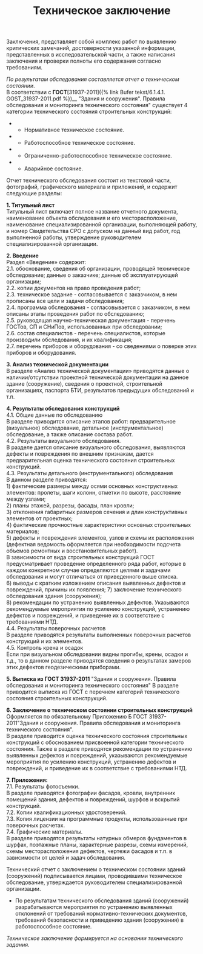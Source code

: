﻿---
title: Техническое заключение
cat: 1
sortid: 1.4
submenu: true
---

Заключения, представляет собой комплекс работ по выявлению критических замечаний, достоверности указанной информации, представленных в исследовательской части, а также написания заключения и проверки полноты его содержания согласно требованиям.


_По результатам обследования составляется отчет о техническом состоянии._  
В соответствии с __ГОСТ__[31937-2011]({% link Bufer tekst/6.1.4.1. GOST_31937-2011.pdf %})__ "Здания и сооружения". Правила обследования и мониторинга технического состояния" существует 4 категории технического состояния строительных конструкций:
* - Нормативное техническое состояние.
* - Работоспособное техническое состояние.
* - Ограниченно-работоспособное техническое состояние.
* - Аварийное состояние.


Отчет технического обследования состоит из текстовой части, фотографий, графического материала и приложений, и содержит следующие разделы:

**1. Титульный лист**  
Титульный лист включает полное название отчетного документа, наименование объекта обследования и его месторасположение, наименование специализированной организации, выполняющей работу, и номер Свидетельства СРО с допуском на данный вид работ, год выполненной работы, утверждение руководителем специализированной организации.

**2. Введение**  
Раздел «Введение» содержит:     
 2.1. обоснование, сведения об организации, проводящей техническое обследование; данные о заказчике; данные об эксплуатирующей организации;    
 2.2. копии документов на право проведения работ;  
 2.3. техническое задание - согласовывается с заказчиком, в нем прописаны все цели и задачи обследования;  
 2.4. программа обследования - согласовывается с заказчиком, в нем описаны этапы проведения работ по обследованию;      
 2.5. руководящая научно-техническая документация - перечень ГОСТов, СП и СНиПов, использованных при обследовании;    
 2.6. состав специалистов - перечень специалистов, которые производили обследования, и их квалификация;    
 2.7. перечень приборов и оборудования - со сведениями о поверке этих приборов и оборудования.  
 
**3. Анализ технической документации**  
В разделе «Анализ технической документации» приводятся данные о наличии/отсутствии проектной технической документации на данное здание (сооружение), сведения о проектной, строительной организациях, паспорта БТИ, результатов предыдущих обследований и т.п.

**4. Результаты обследования конструкций**  
    4.1. Общие данные по обследованию  
    В разделе приводится описание этапов работ: предварительное (визуальное) обследование, детальное (инструментальное) обследование, а также описание состава работ.  
    4.2. Результаты визуального обследования.    
    В разделе дается описание визуального обследования, выявляются дефекты и повреждения по внешним признакам, дается предварительная оценка технического состояния строительных конструкций.  
    4.3. Результаты детального (инструментального) обследования  
    В данном разделе приводятся:  
        1) фактические размеры между осями основных конструктивных элементов: пролеты, шаги колонн, отметки по высоте, расстояние между узлами;  
        2) планы этажей, разрезы, фасады, план кровли;  
        3) отклонения габаритных размеров сечения и длин конструктивных элементов от проектных;  
        4) фактические прочностные характеристики основных строительных материалов;  
        5) дефекты и повреждения элементов, узлов и схемы их расположения (дефектная ведомость оформляется при необходимости подсчета объемов ремонтных и восстановительных работ).  
        В зависимости от вида строительных конструкций ГОСТ предусматривает проведение определенного ряда работ, которые в каждом конкретном случае определяются целями и задачами обследования и могут отличаться от приведенного выше списка.  
        6) выводы с кратким изложением описания выявленных дефектов и повреждений, причины их появления;
        7) заключение технического обследования здания (сооружения);  
        8) рекомендации по устранению выявленных дефектов. Указываются рекомендуемые мероприятия по усилению конструкций, устранению дефектов и повреждений, и приведение их в соответствие с требованиями НТД.  
    4.4. Результаты поверочных расчетов    
В разделе приводятся результаты выполненных поверочных расчетов конструкций и их элементов.  
    4.5. Контроль крена и осадок    
Если при визуальном обследовании видны прогибы, крены, осадки и т.д., то в данном разделе приводятся сведения о результатах замеров этих дефектов геодезическими приборами.

**5. Выписка из ГОСТ 31937-2011** "Здания и сооружения. Правила обследования и мониторинга технического состояния"
В разделе приводится выписка из ГОСТ с перечнем категорий технического состояния строительных конструкций.

**6. Заключение о техническом состоянии строительных конструкций**  
Оформляется по обязательному Приложению Б ГОСТ 31937-2011"Здания и сооружения. Правила обследования и мониторинга технического состояния".    
В разделе приводится оценка технического состояния строительных конструкций с обоснованием присвоенной категории технического состояния.
Также в разделе приводятся рекомендации по устранению выявленных дефектов и повреждений, указываются рекомендуемые мероприятия по усилению конструкций, устранению дефектов и повреждений, и приведение их в соответствие с требованиями НТД.

**7. Приложения:**  
    7.1. Результаты фотосъемки.   
    В разделе приводятся фотографии фасадов, кровли, внутренних помещений здания, дефектов и повреждений, шурфов и вскрытий конструкций.  
    7.2. Копии квалификационных удостоверений.  
    7.3. Копия лицензии на программные продукты, использованные при поверочных расчетах.  
    7.4. Графические материалы.  
    В разделе приводятся результаты натурных обмеров фундаментов в шурфах, поэтажные планы, характерные разрезы, схемы измерений, схемы месторасположения дефектов, чертежи фасадов и т.п. в зависимости от целей и задач обследования.

Технический отчет с заключением о техническом состоянии зданий (сооружений) подписывается лицами, проводившими техническое обследование, утверждается руководителем специализированной организации.

* По результатам технического обследования зданий (сооружений) разрабатываются мероприятия по устранению выявленных отклонений от требований нормативно-технических документов, требований безопасности и приведению здания (сооружения) в работоспособное состояние.


*Техническое заключение формируется на основании технического задания.*

